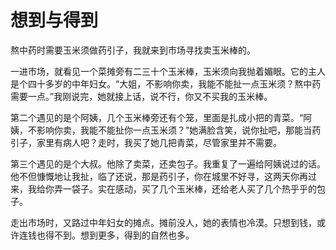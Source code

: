 # 想到与得到

熬中药时需要玉米须做药引子，我就来到市场寻找卖玉米棒的。 

一进市场，就看见一个菜摊旁有二三十个玉米棒，玉米须向我抛着媚眼。它的主人是个四十多岁的中年妇女。“大姐，不影响你卖，我能不能扯一点玉米须？熬中药需要一点。”我刚说完，她就接上话，说不行，你又不买我的玉米棒。 

第二个遇见的是个阿姨，几个玉米棒旁还有个笼，里面是扎成小把的青菜。“阿姨，不影响你卖，我能不能扯你一点玉米须？”她满脸含笑，说你扯吧，那能当药引子，家里有病人吧？走时，我买了她几把青菜，尽管家里并不需要。 

第三个遇见的是个大叔。他除了卖菜，还卖包子。我重复了一遍给阿姨说过的话。他不但慷慨地让我扯，临了还说，那是药引子，你在城里不好寻，这两天你再过来，我给你弄一袋子。实在感动，买了几个玉米棒，还给老人买了几个热乎乎的包子。 

走出市场时，又路过中年妇女的摊点。摊前没人，她的表情也冷漠。只想到钱，或许连钱也得不到。想到更多，得到的自然也多。